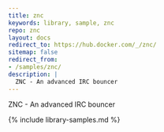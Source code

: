 ```yaml
---
title: znc
keywords: library, sample, znc
repo: znc
layout: docs
redirect_to: https://hub.docker.com/_/znc/
sitemap: false
redirect_from:
- /samples/znc/
description: |
  ZNC - An advanced IRC bouncer
---
```


ZNC - An advanced IRC bouncer


{% include library-samples.md %}
